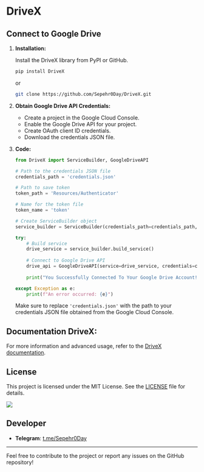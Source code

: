 # DriveX

## Connect to Google Drive

1. **Installation:**

   Install the DriveX library from PyPI or GitHub.
   
   ```bash
   pip install DriveX
   ```
   
   or
   
   ```bash
   git clone https://github.com/Sepehr0Day/DriveX.git
   ```

2. **Obtain Google Drive API Credentials:**

   - Create a project in the Google Cloud Console.
   - Enable the Google Drive API for your project.
   - Create OAuth client ID credentials.
   - Download the credentials JSON file.

3. **Code:**

   ```python
   from DriveX import ServiceBuilder, GoogleDriveAPI
   
   # Path to the credentials JSON file
   credentials_path = 'credentials.json'
   
   # Path to save token
   token_path = 'Resources/Authenticator'
   
   # Name for the token file
   token_name = 'token'
   
   # Create ServiceBuilder object
   service_builder = ServiceBuilder(credentials_path=credentials_path, token_path=token_path, token_name=token_name)
   
   try:
       # Build service
       drive_service = service_builder.build_service()
       
       # Connect to Google Drive API
       drive_api = GoogleDriveAPI(service=drive_service, credentials=credentials_path)
       
       print("You Successfully Connected To Your Google Drive Account!")     
   
   except Exception as e:
       print(f"An error occurred: {e}")
   ```

   Make sure to replace `'credentials.json'` with the path to your credentials JSON file obtained from the Google Cloud Console.

## Documentation DriveX:

   For more information and advanced usage, refer to the [DriveX documentation](https://Sepehr0day.github.io/DriveX.html).

  
## License

This project is licensed under the MIT License. See the [LICENSE](https://github.com/Sepehr0Day/DriveX/blob/main/LICENSE) file for details.

<a href="https://pypi.org/project/DriveX/"><img src="https://img.shields.io/badge/DriveX-1.0-blue"></a> 

## Developer
- **Telegram**: [t.me/Sepehr0Day](https://t.me/Sepehr0Day)

---

Feel free to contribute to the project or report any issues on the GitHub repository!